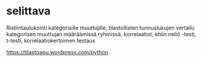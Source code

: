 # selittava
Ristiintaulukointi kategorisille muuttujille, tilastollisten tunnuslukujen vertailu kategorisen muuttujan määräämissä ryhmissä, korrelaatiot, khiin neliö -testi, t-testi, korrelaatiokertoimen testaus

https://tilastoapu.wordpress.com/python
